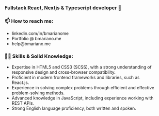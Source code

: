 ### Fullstack React, Nextjs & Typescript developer 👋

<h3>📫 How to reach me: </h3>
<ul>
  <li>linkedin.com/in/bmarianome</li>
  <li>Portfolio @ bmariano.me</li>
  <li>help@bmariano.me</li>
</ul>

<h3>👨‍💻 Skills & Solid Knowledge: </h3>
<ul>
  <li>Expertise in HTML5 and CSS3 (SCSS), with a strong understanding of responsive design and cross-browser compatibility.</li>
  <li>Proficient in modern frontend frameworks and libraries, such as React.js.</li>
  <li>Experience in solving complex problems through efficient and effective problem-solving methods.</li>
  <li>Advanced knowledge in JavaScript, including experience working with REST APIs.</li>
  <li>Strong English language proficiency, both written and spoken.</li>
</ul>
